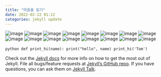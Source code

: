 ```yaml
---
title: "마음을 읽기"
date: 2022-02-22 01:12
categories: jekyll update
---
```


![image](http://zipnumsa.github.io/media/s001.jpg)
![image](http://zipnumsa.github.io/media/s002.jpg)
![image](http://zipnumsa.github.io/media/s003.jpg)
![image](http://zipnumsa.github.io/media/s004.jpg)
![image](http://zipnumsa.github.io/media/s005.jpg)
![image](http://zipnumsa.github.io/media/s006.jpg)
![image](http://zipnumsa.github.io/media/s007.jpg)
![image](http://zipnumsa.github.io/media/s008.jpg)
![image](http://zipnumsa.github.io/media/s009.jpg)
![image](http://zipnumsa.github.io/media/s010.jpg)
![image](http://zipnumsa.github.io/media/s011.jpg)
![image](http://zipnumsa.github.io/media/s012.jpg)
![image](http://zipnumsa.github.io/media/s013.jpg)
![image](http://zipnumsa.github.io/media/s014.jpg)
![image](http://zipnumsa.github.io/media/s015.jpg)
![image](http://zipnumsa.github.io/media/s016.jpg)

​```python
def print_hi(name):
  print("hello", name)
print_hi('Tom')
​```

Check out the [Jekyll docs][jekyll-docs] for more info on how to get the most out of Jekyll. File all bugs/feature requests at [Jekyll’s GitHub repo][jekyll-gh]. If you have questions, you can ask them on [Jekyll Talk][jekyll-talk].

[jekyll-docs]: https://jekyllrb.com/docs/home
[jekyll-gh]:   https://github.com/jekyll/jekyll
[jekyll-talk]: https://talk.jekyllrb.com/
